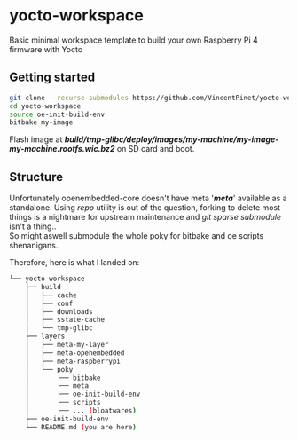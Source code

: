 # yocto-workspace

Basic minimal workspace template to build your own Raspberry Pi 4 firmware with Yocto

## Getting started

```sh
git clone --recurse-submodules https://github.com/VincentPinet/yocto-workspace.git
cd yocto-workspace
source oe-init-build-env
bitbake my-image
```

Flash image at ***build/tmp-glibc/deploy/images/my-machine/my-image-my-machine.rootfs.wic.bz2*** on SD card and boot.

## Structure

Unfortunately openembedded-core doesn't have meta '***meta***' available as a standalone. Using *repo* utility is out of the question, forking to delete most things is a nightmare for upstream maintenance and *git sparse submodule* isn't a thing..  
So might aswell submodule the whole poky for bitbake and oe scripts shenanigans.

Therefore, here is what I landed on:

```sh
└── yocto-workspace  
    ├── build  
    │   ├── cache  
    │   ├── conf  
    │   ├── downloads  
    │   ├── sstate-cache  
    │   └── tmp-glibc  
    ├── layers  
    │   ├── meta-my-layer  
    │   ├── meta-openembedded  
    │   ├── meta-raspberrypi  
    │   └── poky  
    │       ├── bitbake  
    │       ├── meta  
    │       ├── oe-init-build-env  
    │       ├── scripts  
    │       └── ... (bloatwares)
    ├── oe-init-build-env  
    └── README.md (you are here)  
```
